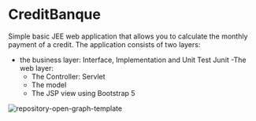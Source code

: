 # CreditBanque

 Simple basic JEE web application that allows you to calculate the monthly payment of a credit. The application consists of two layers:
- the business layer: Interface, Implementation and Unit Test Junit
-The web layer:
   * The Controller: Servlet
   * The model
   * The JSP view using Bootstrap 5 





![repository-open-graph-template](https://user-images.githubusercontent.com/33669057/159400805-a63bf34e-116e-40e7-a391-370f3bf4eaeb.png)

